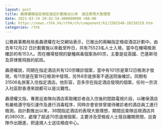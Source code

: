```yaml
---
layout: post
title: 聶德權稱指定檢疫酒店計劃推出以來　酒店表現大致理想
date: 2021-03-19 20:42:54.000000000 +08:00
link: https://news.rthk.hk/rthk/ch/component/k2/1581540-20210319.htm
categories: rthk
---
```


公務員事務局局長聶德權在社交網站表示，已推出的兩輪指定檢疫酒店計劃中。由去年12月22 日計劃實施以來截至昨日，共有75523名人士入境，當中在機場檢測確診的有153人。而在機場發現的變種病毒個案為60宗，主要是從英國、巴基斯坦及菲律賓飛抵的航班。

聶德權說，同期在指定酒店共有120宗確診個案，當中有101宗是第12日檢測才發現，有11宗是在第19日檢測中發現，另外8宗是旅客不適送院後確診。同期有31506名旅客入住指定酒店。他形容，百多宗在指定酒店發現的個案，任何一宗流入社區對香港來說都可以是災難性。

聶德權又指，專責巡查隊向酒店索取確診者自入住後的閉路電視片段，以確保酒店有嚴格遵守指引運作及進行消毒程序，同時亦會安排曾接待確診者的酒店員工進行檢測。自計劃推出以來，36間指定酒店的表現大致理想，期間巡查隊巡視酒店共約3800次，處理了超過70宗違規個案，主要涉及受檢疫人士擅自離開房間，巡查隊作出跟進，把違規人士送往檢疫中心。
